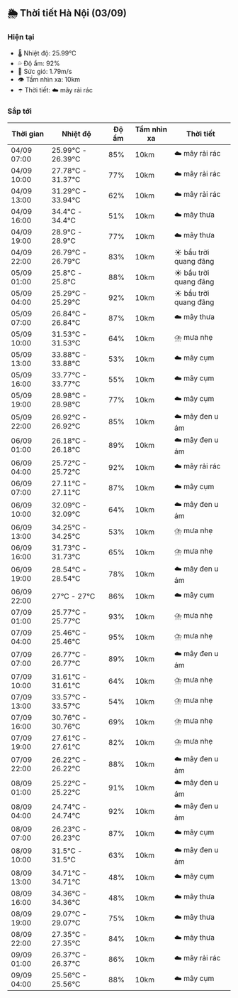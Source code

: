 ## 🌦️ Thời tiết Hà Nội (03/09)

### Hiện tại

- 🌡️ Nhiệt độ: 25.99℃
- 💦 Độ ẩm: 92%
- 💨 Sức gió: 1.79m/s
- 👁️ Tầm nhìn xa: 10km
- ☂️ Thời tiết: ☁️ mây rải rác

### Sắp tới

| Thời gian | Nhiệt độ | Độ ẩm | Tầm nhìn xa | Thời tiết |
| --- | --- | --- | --- | --- |
| 04/09 07:00 | 25.99℃ - 26.39℃ | 85% | 10km | ☁️ mây rải rác |
| 04/09 10:00 | 27.78℃ - 31.37℃ | 77% | 10km | ☁️ mây rải rác |
| 04/09 13:00 | 31.29℃ - 33.94℃ | 62% | 10km | ☁️ mây rải rác |
| 04/09 16:00 | 34.4℃ - 34.4℃ | 51% | 10km | ☁️ mây thưa |
| 04/09 19:00 | 28.9℃ - 28.9℃ | 77% | 10km | ☁️ mây thưa |
| 04/09 22:00 | 26.79℃ - 26.79℃ | 83% | 10km | ☀️ bầu trời quang đãng |
| 05/09 01:00 | 25.8℃ - 25.8℃ | 88% | 10km | ☀️ bầu trời quang đãng |
| 05/09 04:00 | 25.29℃ - 25.29℃ | 92% | 10km | ☀️ bầu trời quang đãng |
| 05/09 07:00 | 26.84℃ - 26.84℃ | 87% | 10km | ☁️ mây thưa |
| 05/09 10:00 | 31.53℃ - 31.53℃ | 64% | 10km | ⛈️ mưa nhẹ |
| 05/09 13:00 | 33.88℃ - 33.88℃ | 53% | 10km | ☁️ mây cụm |
| 05/09 16:00 | 33.77℃ - 33.77℃ | 55% | 10km | ☁️ mây cụm |
| 05/09 19:00 | 28.98℃ - 28.98℃ | 77% | 10km | ☁️ mây cụm |
| 05/09 22:00 | 26.92℃ - 26.92℃ | 85% | 10km | ☁️ mây đen u ám |
| 06/09 01:00 | 26.18℃ - 26.18℃ | 89% | 10km | ☁️ mây đen u ám |
| 06/09 04:00 | 25.72℃ - 25.72℃ | 92% | 10km | ☁️ mây rải rác |
| 06/09 07:00 | 27.11℃ - 27.11℃ | 87% | 10km | ☁️ mây cụm |
| 06/09 10:00 | 32.09℃ - 32.09℃ | 64% | 10km | ☁️ mây đen u ám |
| 06/09 13:00 | 34.25℃ - 34.25℃ | 53% | 10km | ⛈️ mưa nhẹ |
| 06/09 16:00 | 31.73℃ - 31.73℃ | 65% | 10km | ⛈️ mưa nhẹ |
| 06/09 19:00 | 28.54℃ - 28.54℃ | 78% | 10km | ☁️ mây đen u ám |
| 06/09 22:00 | 27℃ - 27℃ | 86% | 10km | ☁️ mây cụm |
| 07/09 01:00 | 25.77℃ - 25.77℃ | 93% | 10km | ⛈️ mưa nhẹ |
| 07/09 04:00 | 25.46℃ - 25.46℃ | 95% | 10km | ⛈️ mưa nhẹ |
| 07/09 07:00 | 26.77℃ - 26.77℃ | 89% | 10km | ☁️ mây đen u ám |
| 07/09 10:00 | 31.61℃ - 31.61℃ | 64% | 10km | ⛈️ mưa nhẹ |
| 07/09 13:00 | 33.57℃ - 33.57℃ | 54% | 10km | ⛈️ mưa nhẹ |
| 07/09 16:00 | 30.76℃ - 30.76℃ | 69% | 10km | ⛈️ mưa nhẹ |
| 07/09 19:00 | 27.61℃ - 27.61℃ | 82% | 10km | ⛈️ mưa nhẹ |
| 07/09 22:00 | 26.22℃ - 26.22℃ | 88% | 10km | ☁️ mây đen u ám |
| 08/09 01:00 | 25.22℃ - 25.22℃ | 91% | 10km | ☁️ mây đen u ám |
| 08/09 04:00 | 24.74℃ - 24.74℃ | 92% | 10km | ☁️ mây đen u ám |
| 08/09 07:00 | 26.23℃ - 26.23℃ | 87% | 10km | ☁️ mây cụm |
| 08/09 10:00 | 31.5℃ - 31.5℃ | 63% | 10km | ☁️ mây đen u ám |
| 08/09 13:00 | 34.71℃ - 34.71℃ | 48% | 10km | ☁️ mây cụm |
| 08/09 16:00 | 34.36℃ - 34.36℃ | 48% | 10km | ☁️ mây thưa |
| 08/09 19:00 | 29.07℃ - 29.07℃ | 75% | 10km | ☁️ mây thưa |
| 08/09 22:00 | 27.35℃ - 27.35℃ | 84% | 10km | ☁️ mây thưa |
| 09/09 01:00 | 26.37℃ - 26.37℃ | 86% | 10km | ☁️ mây rải rác |
| 09/09 04:00 | 25.56℃ - 25.56℃ | 88% | 10km | ☁️ mây cụm |
